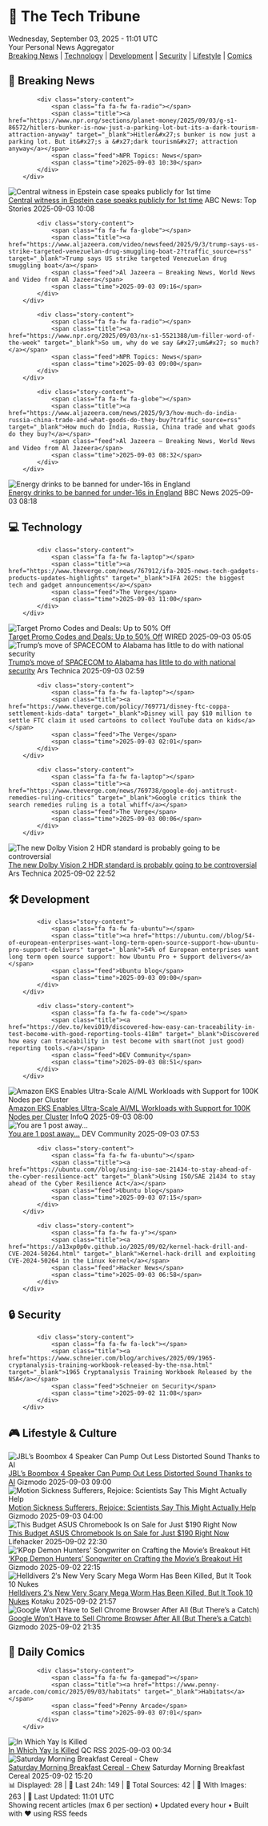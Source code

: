 <!-- Processing 54 RSS feeds at 2025-09-03 11:01:37 UTC -->
<!-- Processing: Penny Arcade -->
<!-- Processing: Garfield -->
<!-- Processing: NPR News -->
<!-- Processing: CBC News -->
<!-- Error processing https://rss.cbc.ca/lineup/topstories.xml: The read operation timed out -->
<!-- Processing: ABC News Breaking -->
<!-- Processing: Guardian World News -->
<!-- Processing: TechCrunch -->
<!-- Processing: The Verge -->
<!-- Processing: Hacker News -->
<!-- Processing: StackOverflow Blog -->
<!-- Processing: It's FOSS -->
<!-- Processing: OMG! Ubuntu -->
<!-- Processing: GitHub Blog -->
<!-- Processing: Martin Fowler -->
<!-- Processing: Coding Horror -->
<!-- Processing: Gizmodo -->
<!-- Processing: Boing Boing -->
<!-- Processing: Krebs on Security -->
<!-- Generated 3 new posts out of 18 feeds processed -->
<div class="newspaper-header">
    <h1 class="newspaper-title">📰 The Tech Tribune</h1>
    <div class="newspaper-date">Wednesday, September 03, 2025 - 11:01 UTC</div>
    <div class="newspaper-subtitle">Your Personal News Aggregator</div>
</div>

<div class="newspaper-nav">
    <a href="#breaking">Breaking News</a> |
    <a href="#tech">Technology</a> |
    <a href="#dev">Development</a> |
    <a href="#security">Security</a> |
    <a href="#lifestyle">Lifestyle</a> |
    <a href="#webcomics">Comics</a>
</div>

<div class="news-section breaking-news" id="breaking">
<h2 class="section-header">🚨 Breaking News</h2>
<div class="stories-container">
<div class="story">
            
            <div class="story-content">
                <span class="fa fa-fw fa-radio"></span>
                <span class="title"><a href="https://www.npr.org/sections/planet-money/2025/09/03/g-s1-86572/hitlers-bunker-is-now-just-a-parking-lot-but-its-a-dark-tourism-attraction-anyway" target="_blank">Hitler&#x27;s bunker is now just a parking lot. But it&#x27;s a &#x27;dark tourism&#x27; attraction anyway</a></span>
                <span class="feed">NPR Topics: News</span>
                <span class="time">2025-09-03 10:30</span>
            </div>
        </div>
<div class="story">
            <img src="https://s.abcnews.com/images/US/epstein-ap-er-250716_1752700981258_hpMain_4x3t_384.jpg" alt="Central witness in Epstein case speaks publicly for 1st time" class="story-image" loading="lazy" onerror="this.style.display='none'">
            <div class="story-content">
                <span class="fa fa-fw fa-tv"></span>
                <span class="title"><a href="https://abcnews.go.com/US/epstein-files-central-witness-epstein-case-speaks-publicly/story?id=125196336" target="_blank">Central witness in Epstein case speaks publicly for 1st time</a></span>
                <span class="feed">ABC News: Top Stories</span>
                <span class="time">2025-09-03 10:08</span>
            </div>
        </div>
<div class="story">
            
            <div class="story-content">
                <span class="fa fa-fw fa-globe"></span>
                <span class="title"><a href="https://www.aljazeera.com/video/newsfeed/2025/9/3/trump-says-us-strike-targeted-venezuelan-drug-smuggling-boat-2?traffic_source=rss" target="_blank">Trump says US strike targeted Venezuelan drug smuggling boat</a></span>
                <span class="feed">Al Jazeera – Breaking News, World News and Video from Al Jazeera</span>
                <span class="time">2025-09-03 09:16</span>
            </div>
        </div>
<div class="story">
            
            <div class="story-content">
                <span class="fa fa-fw fa-radio"></span>
                <span class="title"><a href="https://www.npr.org/2025/09/03/nx-s1-5521388/um-filler-word-of-the-week" target="_blank">So um, why do we say &#x27;um&#x27; so much?</a></span>
                <span class="feed">NPR Topics: News</span>
                <span class="time">2025-09-03 09:00</span>
            </div>
        </div>
<div class="story">
            
            <div class="story-content">
                <span class="fa fa-fw fa-globe"></span>
                <span class="title"><a href="https://www.aljazeera.com/news/2025/9/3/how-much-do-india-russia-china-trade-and-what-goods-do-they-buy?traffic_source=rss" target="_blank">How much do India, Russia, China trade and what goods do they buy?</a></span>
                <span class="feed">Al Jazeera – Breaking News, World News and Video from Al Jazeera</span>
                <span class="time">2025-09-03 08:32</span>
            </div>
        </div>
<div class="story">
            <img src="https://ichef.bbci.co.uk/ace/standard/240/cpsprodpb/6f84/live/7fbb2180-888a-11f0-84c8-99de564f0440.jpg" alt="Energy drinks to be banned for under-16s in England" class="story-image" loading="lazy" onerror="this.style.display='none'">
            <div class="story-content">
                <span class="fa fa-fw fa-flag"></span>
                <span class="title"><a href="https://www.bbc.com/news/articles/c707074qdnko?at_medium=RSS&at_campaign=rss" target="_blank">Energy drinks to be banned for under-16s in England</a></span>
                <span class="feed">BBC News</span>
                <span class="time">2025-09-03 08:18</span>
            </div>
        </div>
</div>
</div>
<div class="news-section tech-news" id="tech">
<h2 class="section-header">💻 Technology</h2>
<div class="stories-container">
<div class="story">
            
            <div class="story-content">
                <span class="fa fa-fw fa-laptop"></span>
                <span class="title"><a href="https://www.theverge.com/news/767912/ifa-2025-news-tech-gadgets-products-updates-highlights" target="_blank">IFA 2025: the biggest tech and gadget announcements</a></span>
                <span class="feed">The Verge</span>
                <span class="time">2025-09-03 11:00</span>
            </div>
        </div>
<div class="story">
            <img src="https://media.wired.com/photos/66ea077283cd4f2fbb17d478/master/pass/WIRED-Coupons-2.jpg" alt="Target Promo Codes and Deals: Up to 50% Off" class="story-image" loading="lazy" onerror="this.style.display='none'">
            <div class="story-content">
                <span class="fa fa-fw fa-bolt"></span>
                <span class="title"><a href="https://www.wired.com/story/target-promo-code/" target="_blank">Target Promo Codes and Deals: Up to 50% Off</a></span>
                <span class="feed">WIRED</span>
                <span class="time">2025-09-03 05:05</span>
            </div>
        </div>
<div class="story">
            <img src="https://cdn.arstechnica.net/wp-content/uploads/2025/09/GettyImages-2233411587-500x500.jpg" alt="Trump’s move of SPACECOM to Alabama has little to do with national security" class="story-image" loading="lazy" onerror="this.style.display='none'">
            <div class="story-content">
                <span class="fa fa-fw fa-cog"></span>
                <span class="title"><a href="https://arstechnica.com/space/2025/09/trumps-move-of-spacecom-to-alabama-has-little-to-do-with-national-security/" target="_blank">Trump’s move of SPACECOM to Alabama has little to do with national security</a></span>
                <span class="feed">Ars Technica</span>
                <span class="time">2025-09-03 02:59</span>
            </div>
        </div>
<div class="story">
            
            <div class="story-content">
                <span class="fa fa-fw fa-laptop"></span>
                <span class="title"><a href="https://www.theverge.com/policy/769771/disney-ftc-coppa-settlement-kids-data" target="_blank">Disney will pay $10 million to settle FTC claim it used cartoons to collect YouTube data on kids</a></span>
                <span class="feed">The Verge</span>
                <span class="time">2025-09-03 02:01</span>
            </div>
        </div>
<div class="story">
            
            <div class="story-content">
                <span class="fa fa-fw fa-laptop"></span>
                <span class="title"><a href="https://www.theverge.com/news/769738/google-doj-antitrust-remedies-ruling-critics" target="_blank">Google critics think the search remedies ruling is a total whiff</a></span>
                <span class="feed">The Verge</span>
                <span class="time">2025-09-03 00:06</span>
            </div>
        </div>
<div class="story">
            <img src="https://cdn.arstechnica.net/wp-content/uploads/2025/09/40b76700-879a-11f0-bdfd-4721c5ffeede-500x500.jpg" alt="The new Dolby Vision 2 HDR standard is probably going to be controversial" class="story-image" loading="lazy" onerror="this.style.display='none'">
            <div class="story-content">
                <span class="fa fa-fw fa-cog"></span>
                <span class="title"><a href="https://arstechnica.com/gadgets/2025/09/the-new-dolby-vision-2-hdr-standard-is-probably-going-to-be-controversial/" target="_blank">The new Dolby Vision 2 HDR standard is probably going to be controversial</a></span>
                <span class="feed">Ars Technica</span>
                <span class="time">2025-09-02 22:52</span>
            </div>
        </div>
</div>
</div>
<div class="news-section dev-news" id="dev">
<h2 class="section-header">🛠️ Development</h2>
<div class="stories-container">
<div class="story">
            
            <div class="story-content">
                <span class="fa fa-fw fa-ubuntu"></span>
                <span class="title"><a href="https://ubuntu.com//blog/54-of-european-enterprises-want-long-term-open-source-support-how-ubuntu-pro-support-delivers" target="_blank">54% of European enterprises want long term open source support: how Ubuntu Pro + Support delivers</a></span>
                <span class="feed">Ubuntu blog</span>
                <span class="time">2025-09-03 09:00</span>
            </div>
        </div>
<div class="story">
            
            <div class="story-content">
                <span class="fa fa-fw fa-code"></span>
                <span class="title"><a href="https://dev.to/kevi019/discovered-how-easy-can-traceability-in-test-become-with-good-reporting-tools-418m" target="_blank">Discovered how easy can traceability in test become with smart(not just good) reporting tools.</a></span>
                <span class="feed">DEV Community</span>
                <span class="time">2025-09-03 08:51</span>
            </div>
        </div>
<div class="story">
            <img src="https://res.infoq.com/news/2025/09/aws-eks-kubernetes-ultrascale/en/headerimage/generatedHeaderImage-1756805383246.jpg" alt="Amazon EKS Enables Ultra-Scale AI/ML Workloads with Support for 100K Nodes per Cluster" class="story-image" loading="lazy" onerror="this.style.display='none'">
            <div class="story-content">
                <span class="fa fa-fw fa-info-circle"></span>
                <span class="title"><a href="https://www.infoq.com/news/2025/09/aws-eks-kubernetes-ultrascale/?utm_campaign=infoq_content&utm_source=infoq&utm_medium=feed&utm_term=global" target="_blank">Amazon EKS Enables Ultra-Scale AI/ML Workloads with Support for 100K Nodes per Cluster</a></span>
                <span class="feed">InfoQ</span>
                <span class="time">2025-09-03 08:00</span>
            </div>
        </div>
<div class="story">
            <img src="https://media2.dev.to/dynamic/image/width=800%2Cheight=%2Cfit=scale-down%2Cgravity=auto%2Cformat=auto/https%3A%2F%2Fdev-to-uploads.s3.amazonaws.com%2Fuploads%2Farticles%2Fmb0p8ewpudk9b9el301j.jpg" alt="You are 1 post away..." class="story-image" loading="lazy" onerror="this.style.display='none'">
            <div class="story-content">
                <span class="fa fa-fw fa-code"></span>
                <span class="title"><a href="https://dev.to/masterdevsabith/you-are-1-post-away-1kdf" target="_blank">You are 1 post away...</a></span>
                <span class="feed">DEV Community</span>
                <span class="time">2025-09-03 07:53</span>
            </div>
        </div>
<div class="story">
            
            <div class="story-content">
                <span class="fa fa-fw fa-ubuntu"></span>
                <span class="title"><a href="https://ubuntu.com//blog/using-iso-sae-21434-to-stay-ahead-of-the-cyber-resilience-act" target="_blank">Using ISO/SAE 21434 to stay ahead of the Cyber Resilience Act</a></span>
                <span class="feed">Ubuntu blog</span>
                <span class="time">2025-09-03 07:15</span>
            </div>
        </div>
<div class="story">
            
            <div class="story-content">
                <span class="fa fa-fw fa-y"></span>
                <span class="title"><a href="https://a13xp0p0v.github.io/2025/09/02/kernel-hack-drill-and-CVE-2024-50264.html" target="_blank">Kernel-hack-drill and exploiting CVE-2024-50264 in the Linux kernel</a></span>
                <span class="feed">Hacker News</span>
                <span class="time">2025-09-03 06:58</span>
            </div>
        </div>
</div>
</div>
<div class="news-section security-news" id="security">
<h2 class="section-header">🔒 Security</h2>
<div class="stories-container">
<div class="story">
            
            <div class="story-content">
                <span class="fa fa-fw fa-lock"></span>
                <span class="title"><a href="https://www.schneier.com/blog/archives/2025/09/1965-cryptanalysis-training-workbook-released-by-the-nsa.html" target="_blank">1965 Cryptanalysis Training Workbook Released by the NSA</a></span>
                <span class="feed">Schneier on Security</span>
                <span class="time">2025-09-02 11:08</span>
            </div>
        </div>
</div>
</div>
<div class="news-section lifestyle-news" id="lifestyle">
<h2 class="section-header">🎮 Lifestyle & Culture</h2>
<div class="stories-container">
<div class="story">
            <img src="https://gizmodo.com/app/uploads/2025/09/JBLBoomBox4.jpg" alt="JBL’s Boombox 4 Speaker Can Pump Out Less Distorted Sound Thanks to AI" class="story-image" loading="lazy" onerror="this.style.display='none'">
            <div class="story-content">
                <span class="fa fa-fw fa-computer"></span>
                <span class="title"><a href="https://gizmodo.com/jbls-boombox-4-speaker-can-pump-out-less-distorted-sound-thanks-to-ai-2000651999" target="_blank">JBL’s Boombox 4 Speaker Can Pump Out Less Distorted Sound Thanks to AI</a></span>
                <span class="feed">Gizmodo</span>
                <span class="time">2025-09-03 09:00</span>
            </div>
        </div>
<div class="story">
            <img src="https://gizmodo.com/app/uploads/2025/08/motion-sick-woman.jpg" alt="Motion Sickness Sufferers, Rejoice: Scientists Say This Might Actually Help" class="story-image" loading="lazy" onerror="this.style.display='none'">
            <div class="story-content">
                <span class="fa fa-fw fa-computer"></span>
                <span class="title"><a href="https://gizmodo.com/motion-sickness-sufferers-rejoice-scientists-say-this-might-actually-help-2000651372" target="_blank">Motion Sickness Sufferers, Rejoice: Scientists Say This Might Actually Help</a></span>
                <span class="feed">Gizmodo</span>
                <span class="time">2025-09-03 04:00</span>
            </div>
        </div>
<div class="story">
            <img src="https://lifehacker.com/imagery/articles/01K3GAB0EP5F86BMRPCVSHSSD1/hero-image.png" alt="This Budget ASUS Chromebook Is on Sale for Just $190 Right Now" class="story-image" loading="lazy" onerror="this.style.display='none'">
            <div class="story-content">
                <span class="fa fa-fw fa-life-ring"></span>
                <span class="title"><a href="https://lifehacker.com/tech/asus-chromebook-stacksocial-sale?utm_medium=RSS" target="_blank">This Budget ASUS Chromebook Is on Sale for Just $190 Right Now</a></span>
                <span class="feed">Lifehacker</span>
                <span class="time">2025-09-02 22:30</span>
            </div>
        </div>
<div class="story">
            <img src="https://gizmodo.com/app/uploads/2025/09/KPop-Demon-Hunters.jpg" alt="‘KPop Demon Hunters’ Songwriter on Crafting the Movie’s Breakout Hit" class="story-image" loading="lazy" onerror="this.style.display='none'">
            <div class="story-content">
                <span class="fa fa-fw fa-computer"></span>
                <span class="title"><a href="https://gizmodo.com/kpop-demon-hunters-songwriter-on-crafting-the-movies-breakout-hit-2000652036" target="_blank">‘KPop Demon Hunters’ Songwriter on Crafting the Movie’s Breakout Hit</a></span>
                <span class="feed">Gizmodo</span>
                <span class="time">2025-09-02 22:15</span>
            </div>
        </div>
<div class="story">
            <img src="https://kotaku.com/app/uploads/2025/09/heldldver.jpg" alt="Helldivers 2′s New Very Scary Mega Worm Has Been Killed, But It Took 10 Nukes" class="story-image" loading="lazy" onerror="this.style.display='none'">
            <div class="story-content">
                <span class="fa fa-fw fa-gamepad"></span>
                <span class="title"><a href="https://kotaku.com/helldivers-2-hive-lord-mega-worm-killed-update-nukes-ps5-xbox-2000622473" target="_blank">Helldivers 2′s New Very Scary Mega Worm Has Been Killed, But It Took 10 Nukes</a></span>
                <span class="feed">Kotaku</span>
                <span class="time">2025-09-02 21:57</span>
            </div>
        </div>
<div class="story">
            <img src="https://gizmodo.com/app/uploads/2023/05/cf237e61f7b88b8e03f0b3ac3b3e55fd.jpg" alt="Google Won’t Have to Sell Chrome Browser After All (But There’s a Catch)" class="story-image" loading="lazy" onerror="this.style.display='none'">
            <div class="story-content">
                <span class="fa fa-fw fa-computer"></span>
                <span class="title"><a href="https://gizmodo.com/google-wont-have-to-sell-chrome-browser-after-all-but-theres-a-catch-2000652304" target="_blank">Google Won’t Have to Sell Chrome Browser After All (But There’s a Catch)</a></span>
                <span class="feed">Gizmodo</span>
                <span class="time">2025-09-02 21:35</span>
            </div>
        </div>
</div>
</div>
<div class="news-section webcomics-section" id="webcomics">
<h2 class="section-header">🎨 Daily Comics</h2>
<div class="stories-container">
<div class="story">
            
            <div class="story-content">
                <span class="fa fa-fw fa-gamepad"></span>
                <span class="title"><a href="https://www.penny-arcade.com/comic/2025/09/03/habitats" target="_blank">Habitats</a></span>
                <span class="feed">Penny Arcade</span>
                <span class="time">2025-09-03 07:01</span>
            </div>
        </div>
<div class="story">
            <img src="http://www.questionablecontent.net/comics/5649.png" alt="In Which Yay Is Killed" class="story-image" loading="lazy" onerror="this.style.display='none'">
            <div class="story-content">
                <span class="fa fa-fw fa-music"></span>
                <span class="title"><a href="http://questionablecontent.net/view.php?comic=5649" target="_blank">In Which Yay Is Killed</a></span>
                <span class="feed">QC RSS</span>
                <span class="time">2025-09-03 00:34</span>
            </div>
        </div>
<div class="story">
            <img src="https://www.smbc-comics.com/comics/1756591351-20250901.png" alt="Saturday Morning Breakfast Cereal - Chew" class="story-image" loading="lazy" onerror="this.style.display='none'">
            <div class="story-content">
                <span class="fa fa-fw fa-smile"></span>
                <span class="title"><a href="https://www.smbc-comics.com/comic/chew" target="_blank">Saturday Morning Breakfast Cereal - Chew</a></span>
                <span class="feed">Saturday Morning Breakfast Cereal</span>
                <span class="time">2025-09-02 15:20</span>
            </div>
        </div>
</div>
</div>

<div class="newspaper-footer">
    <div class="stats">
        📊 Displayed: 28 | 📅 Last 24h: 149 | 📡 Total Sources: 42 | 📸 With Images: 263 |
        🔄 Last Updated: 11:01 UTC
    </div>
    <div class="footer-note">
        Showing recent articles (max 6 per section) • Updated every hour • Built with ❤️ using RSS feeds
    </div>
</div>
